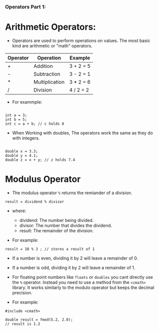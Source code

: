 ### Operators Part 1:

# Arithmetic Operators:
- Operators are used to perform operations on values. The most basic kind are arithmetic or "math" operators. 


| Operator    | Operation            | Example          |
| ----------- | -------------------- | ---------------  |
|      +      | Addition             |    3 + 2 = 5     |
|      -      | Subtraction          |    3 - 2 = 1     |
|      *      | Multiplication       |    3 * 2 = 6     |
|      /      | Division             |    4 / 2 = 2     |  


- For exammple: 
```

int a = 3;
int b = 5;
int c = a + b; // c holds 8

```

- When Working with doubles, The operators work the same as they do with integers. 
```

double x = 3.3;
double y = 4.1;
double z = x + y; // z holds 7.4

```

# Modulus Operator

- The modulus operator `%` returns the remiander of a division. 
``` 
result = dividend % divisor
```
- where:
     - dividend: The number being divided.
     - divisor: The number that divides the dividend.
     - result: The remainder of the division.

- For example:
```
result = 10 % 3 ; // stores a result of 1
```

- If a number is even, dividing it by 2 will leave a remainder of 0.
- If a number is odd, dividing it by 2 will leave a remainder of 1.


- For floating point numbers like `floats` or `doubles` you cant directly use the `%` operator. Instead you need to use a method from the `<cmath>` library. It works similarly to the modulo operator but keeps the decimal precision. 

- For example: 

```
#include <cmath>

double result = fmod(5.2, 2.0);
// result is 1.2
```
